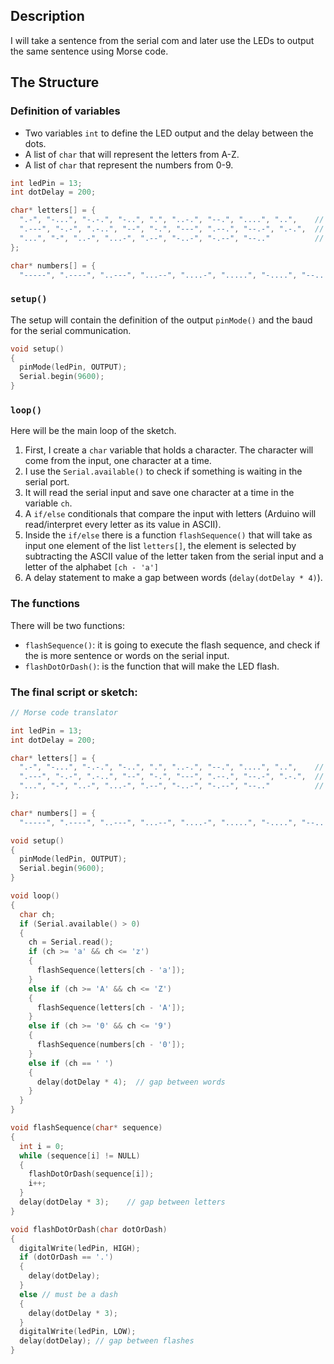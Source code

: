 ## Description

I will take a sentence from the serial com and later use the LEDs to output the same sentence using Morse code.

## The Structure

### Definition of variables

* Two variables `int` to define the LED output and the delay between the dots.
* A list of `char` that will represent the letters from A-Z.
* A list of `char` that represent the numbers from 0-9.

```C++
int ledPin = 13;
int dotDelay = 200;

char* letters[] = {
  ".-", "-...", "-.-.", "-..", ".", "..-.", "--.", "....", "..",    // A-I
  ".---", "-.-", ".-..", "--", "-.", "---", ".--.", "--.-", ".-.",  // J-R
  "...", "-", "..-", "...-", ".--", "-..-", "-.--", "--.."          // S-Z
};

char* numbers[] = {
  "-----", ".----", "..---", "...--", "....-", ".....", "-....", "--...", "---..", "----."};
```

### `setup()`

The setup will contain the definition of the output `pinMode()` and the baud for the serial communication.

```C++
void setup()
{
  pinMode(ledPin, OUTPUT);
  Serial.begin(9600);
}
```

### `loop()`

Here will be the main loop of the sketch.

1. First, I create a `char` variable that holds a character. The character will come from the input, one character at a time.
2.  I use the `Serial.available()` to check if something is waiting in the serial port.
3. It will read the serial input and save one character at a time in the variable `ch`.
4. A `if/else` conditionals that compare the input with letters (Arduino will read/interpret every letter as its value in ASCII).
5. Inside the `if/else` there is a function `flashSequence()` that will take as input one element of the list `letters[]`, the element is selected by subtracting the ASCII value of the letter taken from the serial input and a letter of the alphabet `[ch - 'a']`
6. A delay statement to make a gap between words (`delay(dotDelay * 4)`).

### The functions

There will be two functions:

* `flashSequence()`: it is going to execute the flash sequence, and check if the is more sentence or words on the serial input.
* `flashDotOrDash()`: is the function that will make the LED flash.

### The final script or sketch:

```C++
// Morse code translator

int ledPin = 13;
int dotDelay = 200;

char* letters[] = {
  ".-", "-...", "-.-.", "-..", ".", "..-.", "--.", "....", "..",    // A-I
  ".---", "-.-", ".-..", "--", "-.", "---", ".--.", "--.-", ".-.",  // J-R
  "...", "-", "..-", "...-", ".--", "-..-", "-.--", "--.."          // S-Z
};

char* numbers[] = {
  "-----", ".----", "..---", "...--", "....-", ".....", "-....", "--...", "---..", "----."};

void setup()
{
  pinMode(ledPin, OUTPUT);
  Serial.begin(9600);
}

void loop()
{
  char ch;
  if (Serial.available() > 0)
  {
    ch = Serial.read();
    if (ch >= 'a' && ch <= 'z')
    {
      flashSequence(letters[ch - 'a']);
    }
    else if (ch >= 'A' && ch <= 'Z')
    {
      flashSequence(letters[ch - 'A']);
    }
    else if (ch >= '0' && ch <= '9')
    {
      flashSequence(numbers[ch - '0']);
    }
    else if (ch == ' ')
    {
      delay(dotDelay * 4);  // gap between words
    }
  }
}

void flashSequence(char* sequence)
{
  int i = 0;
  while (sequence[i] != NULL)
  {
    flashDotOrDash(sequence[i]);
    i++;
  }
  delay(dotDelay * 3);    // gap between letters
}

void flashDotOrDash(char dotOrDash)
{
  digitalWrite(ledPin, HIGH);
  if (dotOrDash == '.')
  {
    delay(dotDelay);
  }
  else // must be a dash
  {
    delay(dotDelay * 3);
  }
  digitalWrite(ledPin, LOW);
  delay(dotDelay); // gap between flashes
}
```
